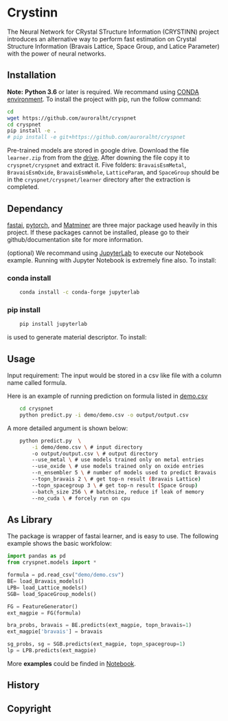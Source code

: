 # Crystinn

The Neural Network for CRystal STructure Information (CRYSTINN) project introduces an alternative way to perform fast estimation on Crystal Structure Information (Bravais Lattice, Space Group, and Latice Parameter) with the power of neural networks. 

## Installation

**Note:** **Python 3.6** or later is required. We recommand using [CONDA environment](https://docs.conda.io/projects/conda/en/latest/user-guide/tasks/manage-environments.html).
To install the project with pip, run the follow command:
```bash
cd 
wget https://github.com/auroralht/cryspnet
cd cryspnet
pip install -e .
# pip install -e git+https://github.com/auroralht/cryspnet
```

Pre-trained models are stored in google drive. Download the file `learner.zip` from from the [drive](https://drive.google.com/file/d/1s9OkrBRTSWTvufSia-ee625zR73bgBDA/view?usp=sharing). After downing the file copy it to `cryspnet/cryspnet` and extract it. Five folders: `BravaisEsmMetal`, `BravaisEsmOxide`, `BravaisEsmWhole`, `LatticeParam`, and `SpaceGroup` should be in the `cryspnet/cryspnet/learner` directory after the extraction is completed.

## Dependancy

[fastai](https://github.com/fastai/fastai), [pytorch](https://github.com/pytorch/pytorch), and [Matminer](https://hackingmaterials.lbl.gov/matminer/installation.html) are three major package used heavily in this project. If these packages cannot be installed, please go to their github/documentation site for more information.

(optional) We recommand using [JupyterLab](https://github.com/jupyterlab/jupyterlab/tree/acf208ed6f6843d03f34666ffc0cb2c37bdf2f3e) to execute our Notebook example. Running with Jupyter Notebook is extremely fine also. To install:

### conda install
```bash
    conda install -c conda-forge jupyterlab
```

### pip install
```bash
    pip install jupyterlab
```

 is used to generate material descriptor. To install:


## Usage

Input requirement: The input would be stored in a csv like file with
a column name called formula. 

Here is an example of running prediction on formula listed in [demo.csv](https://github.com/auroralht/crystinn/demo/demo.csv)
```bash
    cd cryspnet
    python predict.py -i demo/demo.csv -o output/output.csv 
```

A more detailed argument is shown below:
```bash
    python predict.py  \
        -i demo/demo.csv \ # input directory
        -o output/output.csv \ # output directory
        --use_metal \ # use models trained only on metal entries
        --use_oxide \ # use models trained only on oxide entries
        --n_ensembler 5 \ # number of models used to predict Bravais
        --topn_bravais 2 \ # get top-n result (Bravais Lattice)
        --topn_spacegroup 3 \ # get top-n result (Space Group)
        --batch_size 256 \ # batchsize, reduce if leak of memory 
        --no_cuda \ # forcely run on cpu
```

## As Library

The package is wrapper of fastai learner, and is easy to use. The following example shows the basic workfolow:

```python
import pandas as pd
from cryspnet.models import *

formula = pd.read_csv("demo/demo.csv")
BE= load_Bravais_models()
LPB= load_Lattice_models()
SGB= load_SpaceGroup_models()

FG = FeatureGenerator()
ext_magpie = FG(formula)

bra_probs, bravais = BE.predicts(ext_magpie, topn_bravais=1)
ext_magpie['bravais'] = bravais

sg_probs, sg = SGB.predicts(ext_magpie, topn_spacegroup=1)
lp = LPB.predicts(ext_magpie)
```

More **examples** could be finded in [Notebook](https://github.com/auroralht/hallucination/demo/).

## History

## Copyright

